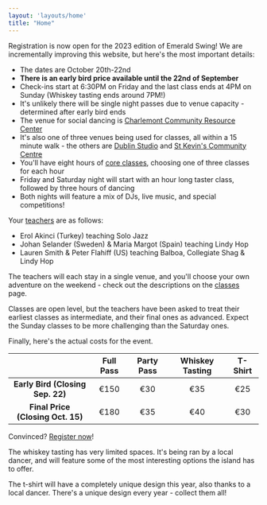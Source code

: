 ```yaml
---
layout: 'layouts/home'
title: "Home"
---
```


Registration is now open for the 2023 edition of Emerald Swing! We are incrementally improving this website, but here's the most important details:

* The dates are October 20th-22nd
* **There is an early bird price available until the 22nd of September**
* Check-ins start at 6:30PM on Friday and the last class ends at 4PM on Sunday (Whiskey tasting ends around 7PM!)
* It's unlikely there will be single night passes due to venue capacity - determined after early bird ends
* The venue for social dancing is [Charlemont Community Resource Center](https://goo.gl/maps/7E5H43C6bFySdxDv8)
* It's also one of three venues being used for classes, all within a 15 minute walk - the others are [Dublin Studio](https://goo.gl/maps/rxi2trFkX5zAx4dn6) and [St Kevin's Community Centre](https://goo.gl/maps/6eqUigbpCgbXoHCH9)
* You'll have eight hours of [core classes](/classes), choosing one of three classes for each hour
* Friday and Saturday night will start with an hour long taster class, followed by three hours of dancing
* Both nights will feature a mix of DJs, live music, and special competitions!

Your [teachers](/teachers) are as follows:

* Erol Akinci (Turkey) teaching Solo Jazz
* Johan Selander (Sweden) & Maria Margot (Spain) teaching Lindy Hop 
* Lauren Smith & Peter Flahiff (US) teaching Balboa, Collegiate Shag & Lindy Hop

The teachers will each stay in a single venue, and you'll choose your own adventure on the weekend - check out the descriptions on the [classes](/classes) page.

Classes are open level, but the teachers have been asked to treat their earliest classes as intermediate, and their final ones as advanced. Expect the Sunday classes to be more challenging than the Saturday ones.

Finally, here's the actual costs for the event.

|  | Full Pass | Party Pass | Whiskey Tasting | T-Shirt
| :--------: | :--------: | :--------: | :--------: | :--------: |
| **Early Bird (Closing Sep. 22)** | €150 | €30 | €35 | €25
| **Final Price (Closing Oct. 15)** | €180 | €35 | €40 | €30

Convinced? [Register now](https://jitter.dance/events/64de537e45078a3dfd1a7fbf)!

The whiskey tasting has very limited spaces. It's being ran by a local dancer, and will feature some of the most interesting options the island has to offer. 

The t-shirt will have a completely unique design this year, also thanks to a local dancer. There's a unique design every year - collect them all!